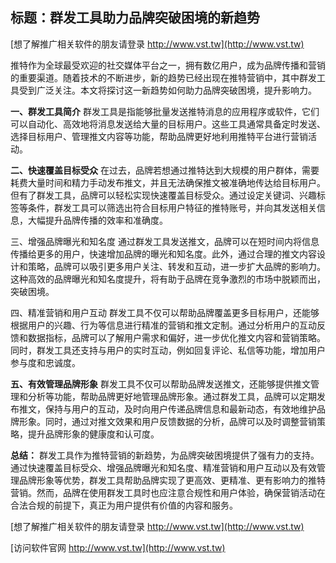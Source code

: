 ## **标题：群发工具助力品牌突破困境的新趋势**

[想了解推广相关软件的朋友请登录 http://www.vst.tw](http://www.vst.tw)

推特作为全球最受欢迎的社交媒体平台之一，拥有数亿用户，成为品牌传播和营销的重要渠道。随着技术的不断进步，新的趋势已经出现在推特营销中，其中群发工具受到广泛关注。本文将探讨这一新趋势如何助力品牌突破困境，提升影响力。

**一、群发工具简介**
群发工具是指能够批量发送推特消息的应用程序或软件，它们可以自动化、高效地将消息发送给大量的目标用户。这些工具通常具备定时发送、选择目标用户、管理推文内容等功能，帮助品牌更好地利用推特平台进行营销活动。

**二、快速覆盖目标受众**
在过去，品牌若想通过推特达到大规模的用户群体，需要耗费大量时间和精力手动发布推文，并且无法确保推文被准确地传达给目标用户。但有了群发工具，品牌可以轻松实现快速覆盖目标受众。通过设定关键词、兴趣标签等条件，群发工具可以筛选出符合目标用户特征的推特账号，并向其发送相关信息，大幅提升品牌传播的效率和准确度。

三、增强品牌曝光和知名度
通过群发工具发送推文，品牌可以在短时间内将信息传播给更多的用户，快速增加品牌的曝光和知名度。此外，通过合理的推文内容设计和策略，品牌可以吸引更多用户关注、转发和互动，进一步扩大品牌的影响力。这种高效的品牌曝光和知名度提升，将有助于品牌在竞争激烈的市场中脱颖而出，突破困境。

四、精准营销和用户互动
群发工具不仅可以帮助品牌覆盖更多目标用户，还能够根据用户的兴趣、行为等信息进行精准的营销和推文定制。通过分析用户的互动反馈和数据指标，品牌可以了解用户需求和偏好，进一步优化推文内容和营销策略。同时，群发工具还支持与用户的实时互动，例如回复评论、私信等功能，增加用户参与度和忠诚度。

**五、有效管理品牌形象**
群发工具不仅可以帮助品牌发送推文，还能够提供推文管理和分析等功能，帮助品牌更好地管理品牌形象。通过群发工具，品牌可以定期发布推文，保持与用户的互动，及时向用户传递品牌信息和最新动态，有效地维护品牌形象。同时，通过对推文效果和用户反馈数据的分析，品牌可以及时调整营销策略，提升品牌形象的健康度和认可度。

**总结：**
群发工具作为推特营销的新趋势，为品牌突破困境提供了强有力的支持。通过快速覆盖目标受众、增强品牌曝光和知名度、精准营销和用户互动以及有效管理品牌形象等优势，群发工具帮助品牌实现了更高效、更精准、更有影响力的推特营销。然而，品牌在使用群发工具时也应注意合规性和用户体验，确保营销活动在合法合规的前提下，真正为用户提供有价值的内容和服务。

[想了解推广相关软件的朋友请登录 http://www.vst.tw](http://www.vst.tw)


[访问软件官网 http://www.vst.tw](http://www.vst.tw)
